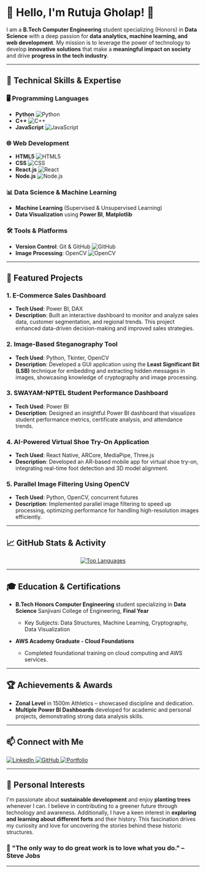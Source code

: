 # 👋 Hello, I'm **Rutuja Gholap**! 🌟

I am a **B.Tech Computer Engineering** student specializing (Honors) in **Data Science** with a deep passion for **data analytics, machine learning, and web development**. My mission is to leverage the power of technology to develop **innovative solutions** that make a **meaningful impact on society** and drive **progress in the tech industry**.

---

## 🚀 Technical Skills & Expertise

### 🖥️ Programming Languages
- **Python** ![Python](https://img.shields.io/badge/-Python-306998?logo=python&logoColor=white)
- **C++** ![C++](https://img.shields.io/badge/-C++-00599C?logo=c%2b%2b&logoColor=white)
- **JavaScript** ![JavaScript](https://img.shields.io/badge/-JavaScript-F7DF1E?logo=javascript&logoColor=black)

### 🌐 Web Development
- **HTML5** ![HTML5](https://img.shields.io/badge/-HTML5-E34F26?logo=html5&logoColor=white)
- **CSS** ![CSS](https://img.shields.io/badge/-CSS3-1572B6?logo=css3&logoColor=white)
- **React.js** ![React](https://img.shields.io/badge/-React-61DAFB?logo=react&logoColor=black)
- **Node.js** ![Node.js](https://img.shields.io/badge/-Node.js-339933?logo=node.js&logoColor=white)

### 📊 Data Science & Machine Learning
- **Machine Learning** (Supervised & Unsupervised Learning)
- **Data Visualization** using **Power BI**, **Matplotlib**

### 🛠️ Tools & Platforms
- **Version Control**: Git & GitHub ![GitHub](https://img.shields.io/badge/-GitHub-181717?logo=github&logoColor=white)
- **Image Processing**: OpenCV ![OpenCV](https://img.shields.io/badge/-OpenCV-5C3A3A?logo=opencv&logoColor=white)

---

## 🌟 Featured Projects

### 1. **E-Commerce Sales Dashboard**
- **Tech Used**: Power BI, DAX
- **Description**: Built an interactive dashboard to monitor and analyze sales data, customer segmentation, and regional trends. This project enhanced data-driven decision-making and improved sales strategies.

### 2. **Image-Based Steganography Tool**
- **Tech Used**: Python, Tkinter, OpenCV
- **Description**: Developed a GUI application using the **Least Significant Bit (LSB)** technique for embedding and extracting hidden messages in images, showcasing knowledge of cryptography and image processing.

### 3. **SWAYAM-NPTEL Student Performance Dashboard**
- **Tech Used**: Power BI
- **Description**: Designed an insightful Power BI dashboard that visualizes student performance metrics, certificate analysis, and attendance trends.

### 4. **AI-Powered Virtual Shoe Try-On Application**
- **Tech Used**: React Native, ARCore, MediaPipe, Three.js
- **Description**: Developed an AR-based mobile app for virtual shoe try-on, integrating real-time foot detection and 3D model alignment.

### 5. **Parallel Image Filtering Using OpenCV**
- **Tech Used**: Python, OpenCV, concurrent futures
- **Description**: Implemented parallel image filtering to speed up processing, optimizing performance for handling high-resolution images efficiently.

---

## 📈 GitHub Stats & Activity

<div align="center">
  <a href="https://github.com/rpgholap">
    <img src="https://github-readme-stats.vercel.app/api/top-langs/?username=rpgholap&layout=compact&langs_count=8&theme=radical" alt="Top Languages" />
  </a>
</div>

---

## 🎓 Education & Certifications

- **B.Tech Honors Computer Engineering** student specializing in **Data Science** 
  Sanjivani College of Engineering, **Final Year**  
  - Key Subjects: Data Structures, Machine Learning, Cryptography, Data Visualization

- **AWS Academy Graduate - Cloud Foundations**  
  - Completed foundational training on cloud computing and AWS services.

---

## 🏆 Achievements & Awards

- **Zonal Level** in 1500m Athletics – showcased discipline and dedication.
- **Multiple Power BI Dashboards** developed for academic and personal projects, demonstrating strong data analysis skills.

---

## 📫 Connect with Me

<div>
  <a href="https://www.linkedin.com/in/rpgholap" target="_blank">
    <img src="https://img.shields.io/badge/-LinkedIn-0077B5?logo=linkedin&logoColor=white&style=flat-square" alt="LinkedIn"/>
  </a>
  <a href="https://github.com/rpgholap" target="_blank">
    <img src="https://img.shields.io/badge/-GitHub-181717?logo=github&logoColor=white&style=flat-square" alt="GitHub"/>
  </a>
  <a href="https://rpgholap-portfolio.com" target="_blank">
    <img src="https://img.shields.io/badge/-Portfolio-FF6F61?logo=github&logoColor=white&style=flat-square" alt="Portfolio"/>
  </a>
</div>

---

## 🌿 Personal Interests

I'm passionate about **sustainable development** and enjoy **planting trees** whenever I can. I believe in contributing to a greener future through technology and awareness. 
Additionally, I have a keen interest in **exploring and learning about different forts** and their history. This fascination drives my curiosity and love for uncovering the stories behind these historic structures.

### 💭 "The only way to do great work is to love what you do." – Steve Jobs

---
